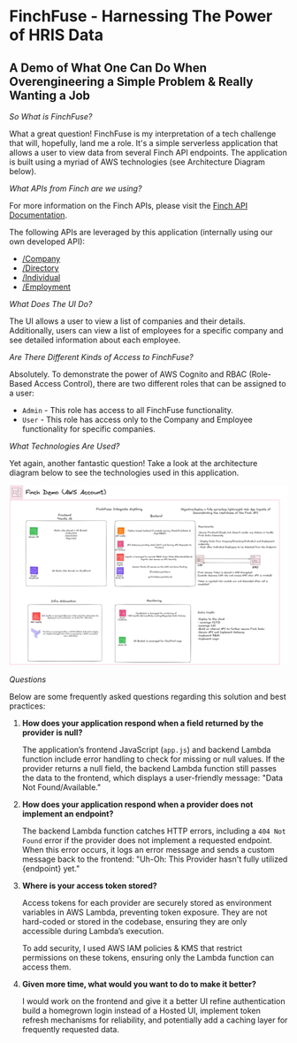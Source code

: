 # FinchFuse - Harnessing The Power of HRIS Data
## A Demo of What One Can Do When Overengineering a Simple Problem & Really Wanting a Job

_So What is FinchFuse?_

What a great question! FinchFuse is my interpretation of a tech challenge that will, hopefully, land me a role. It's a simple serverless application that allows a user to view data from several Finch API endpoints. The application is built using a myriad of AWS technologies (see Architecture Diagram below).

_What APIs from Finch are we using?_

For more information on the Finch APIs, please visit the [Finch API Documentation](https://developer.tryfinch.com/api-reference/organization/company).

The following APIs are leveraged by this application (internally using our own developed API):
* [/Company](https://developer.tryfinch.com/docs/reference/33162be1eed72-company)
* [/Directory](https://developer.tryfinch.com/docs/reference/12419c085fc0e-directory)
* [/Individual](https://developer.tryfinch.com/docs/reference/9d6c83b09e205-individual)
* [/Employment](https://developer.tryfinch.com/docs/reference/1ba5cdec4c979-employment)

_What Does The UI Do?_

The UI allows a user to view a list of companies and their details. Additionally, users can view a list of employees for a specific company and see detailed information about each employee.

_Are There Different Kinds of Access to FinchFuse?_

Absolutely. To demonstrate the power of AWS Cognito and RBAC (Role-Based Access Control), there are two different roles that can be assigned to a user:
* `Admin` - This role has access to all FinchFuse functionality.
* `User` - This role has access only to the Company and Employee functionality for specific companies.

_What Technologies Are Used?_

Yet again, another fantastic question! Take a look at the architecture diagram below to see the technologies used in this application.

![Architecture Diagram](./finchFuse%20Architecture%20Diag.png)

_Questions_

Below are some frequently asked questions regarding this solution and best practices:

1. **How does your application respond when a field returned by the provider is null?**

   The application’s frontend JavaScript (`app.js`) and backend Lambda function include error handling to check for missing or null values. If the provider returns a null field, the backend Lambda function still passes the data to the frontend, which displays a user-friendly message: "Data Not Found/Available."

2. **How does your application respond when a provider does not implement an endpoint?**

   The backend Lambda function catches HTTP errors, including a `404 Not Found` error if the provider does not implement a requested endpoint. When this error occurs, it logs an error message and sends a custom message back to the frontend: "Uh-Oh: This Provider hasn't fully utilized {endpoint} yet."

3. **Where is your access token stored?**

   Access tokens for each provider are securely stored as environment variables in AWS Lambda, preventing token exposure. They are not hard-coded or stored in the codebase, ensuring they are only accessible during Lambda’s execution.

   To add security, I used AWS IAM policies & KMS that restrict permissions on these tokens, ensuring only the Lambda function can access them.

4. **Given more time, what would you want to do to make it better?**

   I would work on the frontend and give it  a better UI refine authentication build a homegrown login instead of a Hosted UI, implement token refresh mechanisms for reliability, and potentially add a caching layer for frequently requested data.


